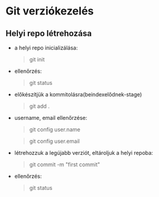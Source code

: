# Git verziókezelés

## Helyi repo létrehozása

- a helyi repo inicializálása:
    >git init
- ellenőrzés:
    >git status
- előkészítjük a kommitolásra(beindexelődnek-stage)
    >git add .
- username, email ellenőrzése:
    >git config user.name

    >git config user.email
- létrehozzuk a legújabb verziót, eltároljuk a helyi repoba:
    >git commit -m "first commit"
- ellenőrzés:
    >git status
